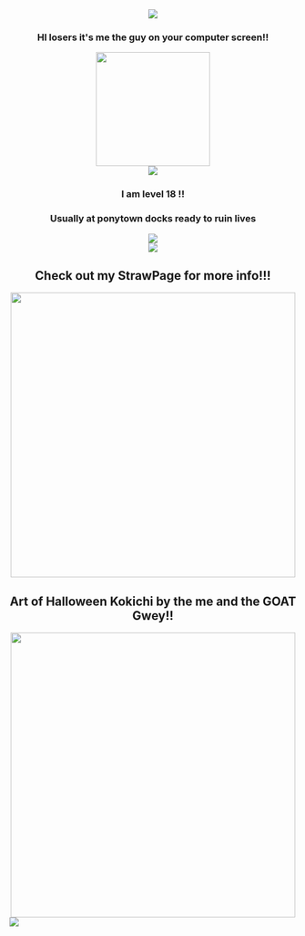 
<div align="center">
  <img src="https://gifcity.carrd.co/assets/images/gallery54/418a5bc8.gif?v=e3c0bc0f"/>
</div>

<h3 align="center">HI losers it's me the guy on your computer screen!!</h3>

<div align="center">
  <img src="https://i.pinimg.com/736x/9b/ce/35/9bce354e38b63ce445f2a0a267c0c05d.jpg" height="200"/>
</div>

<div align="center">
 <img src="https://gifcity.carrd.co/assets/images/gallery45/abef9b35.gif?v=e3c0bc0f"/>
</div>

<h3 align="center">I am level 18 !!</h2>
<h3 align="center">Usually at ponytown docks ready to ruin lives</h3>

<div align="center">
 <img src="https://gifcity.carrd.co/assets/images/gallery81/a0064aa4.gif?v=e3c0bc0f"/>
</div>


<div align="center">
 <img src="https://gifcity.carrd.co/assets/images/gallery44/b3795190.gif?v=e3c0bc0f"/>
</div>

<h2 align="center">Check out my StrawPage for more info!!!</h2>

<div align="center">
  <img src="https://i.ibb.co/GQD0Fsn3/550830388-1325955332487623-3508591847755219109-n.png"  height="500" />
</div>

<h2 align="center">Art of Halloween Kokichi by the me and the GOAT Gwey!!</h2>

<div align="center">
  <img src="https://i.ibb.co/Xx39qHbN/554662269-798044392607320-2474002606174231283-n.jpg"  height="500" />
</div

![](https://komarev.com/ghpvc/?username=MrPapbee&color=ADD8E6&label=STALKER+COUNT)
 
